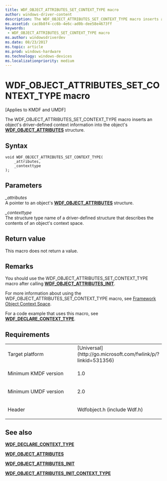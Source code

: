 ```yaml
---
title: WDF_OBJECT_ATTRIBUTES_SET_CONTEXT_TYPE macro
author: windows-driver-content
description: The WDF_OBJECT_ATTRIBUTES_SET_CONTEXT_TYPE macro inserts an object's driver-defined context information into the object's WDF_OBJECT_ATTRIBUTES structure.
ms.assetid: cac8b8f4-cc6b-4e6c-ad0b-dee58e4673ff
keywords:
 - WDF_OBJECT_ATTRIBUTES_SET_CONTEXT_TYPE macro
ms.author: windowsdriverdev
ms.date: 08/23/2017
ms.topic: article
ms.prod: windows-hardware
ms.technology: windows-devices
ms.localizationpriority: medium
---
```


# WDF_OBJECT_ATTRIBUTES_SET_CONTEXT_TYPE macro


\[Applies to KMDF and UMDF\]

The WDF_OBJECT_ATTRIBUTES_SET_CONTEXT_TYPE macro inserts an object's driver-defined context information into the object's [**WDF_OBJECT_ATTRIBUTES**](https://msdn.microsoft.com/library/windows/hardware/ff552400) structure.

Syntax
------

```ManagedCPlusPlus
void WDF_OBJECT_ATTRIBUTES_SET_CONTEXT_TYPE(
    _attributes,
    _contexttype
);
```

Parameters
----------

*_attributes*   
A pointer to an object's [**WDF_OBJECT_ATTRIBUTES**](https://msdn.microsoft.com/library/windows/hardware/ff552400) structure.

*_contexttype*   
The structure type name of a driver-defined structure that describes the contents of an object's context space.

Return value
------------

This macro does not return a value.

Remarks
-------

You should use the WDF_OBJECT_ATTRIBUTES_SET_CONTEXT_TYPE macro after calling [**WDF_OBJECT_ATTRIBUTES_INIT**](https://msdn.microsoft.com/library/windows/hardware/ff552402).

For more information about using the WDF_OBJECT_ATTRIBUTES_SET_CONTEXT_TYPE macro, see [Framework Object Context Space](https://msdn.microsoft.com/library/windows/hardware/ff542873).

For a code example that uses this macro, see [**WDF_DECLARE_CONTEXT_TYPE**](wdf-declare-context-type.md).

Requirements
------------

<table>
<colgroup>
<col width="50%" />
<col width="50%" />
</colgroup>
<tbody>
<tr class="odd">
<td><p>Target platform</p></td>
<td>[Universal](http://go.microsoft.com/fwlink/p/?linkid=531356)</td>
</tr>
<tr class="even">
<td><p>Minimum KMDF version</p></td>
<td><p>1.0</p></td>
</tr>
<tr class="odd">
<td><p>Minimum UMDF version</p></td>
<td><p>2.0</p></td>
</tr>
<tr class="even">
<td><p>Header</p></td>
<td>Wdfobject.h (include Wdf.h)</td>
</tr>
</tbody>
</table>

## See also


[**WDF_DECLARE_CONTEXT_TYPE**](wdf-declare-context-type.md)

[**WDF_OBJECT_ATTRIBUTES**](https://msdn.microsoft.com/library/windows/hardware/ff552400)

[**WDF_OBJECT_ATTRIBUTES_INIT**](https://msdn.microsoft.com/library/windows/hardware/ff552402)

[**WDF_OBJECT_ATTRIBUTES_INIT_CONTEXT_TYPE**](wdf-object-attributes-init-context-type.md)

 

 






